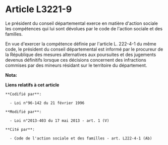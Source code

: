 # Article L3221-9

Le président du conseil départemental  exerce en matière d'action sociale les compétences qui lui sont dévolues par le code
de l'action sociale et des familles. 

En vue d'exercer la compétence définie par l'article L. 222-4-1 du même code, le président du conseil départemental  est
informé par le procureur de la République des mesures alternatives aux poursuites et des jugements devenus définitifs lorsque
ces décisions concernent des infractions commises par des mineurs résidant sur le territoire du département.

**Nota:**



**Liens relatifs à cet article**

	**Codifié par**:

	  - Loi n°96-142 du 21 février 1996

	**Modifié par**:

	  - Loi n°2013-403 du 17 mai 2013 - art. 1 (V)

	**Cité par**:

	  - Code de l'action sociale et des familles - art. L222-4-1 (Ab)

